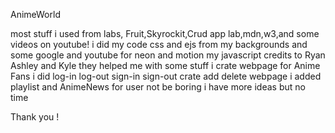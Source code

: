 AnimeWorld


most stuff i used from labs, Fruit,Skyrockit,Crud app lab,mdn,w3,and some videos on youtube!
i did my code css and ejs from my backgrounds and some google and youtube for neon and motion 
my javascript credits to Ryan Ashley and Kyle they helped me with some stuff
i crate webpage for Anime Fans 
i did log-in log-out sign-in sign-out crate add delete webpage 
i added playlist and AnimeNews for user not be boring 
i have more ideas but no time

Thank you !